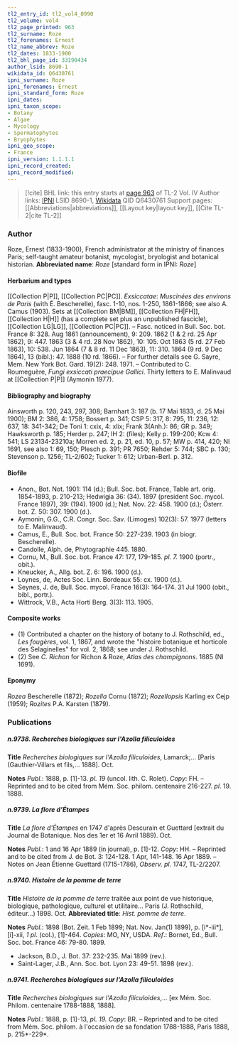 ```yaml
---
tl2_entry_id: tl2_vol4_0990
tl2_volume: vol4
tl2_page_printed: 963
tl2_surname: Roze
tl2_forenames: Ernest
tl2_name_abbrev: Roze
tl2_dates: 1833-1900
tl2_bhl_page_id: 33190434
author_lsid: 8690-1
wikidata_id: Q6430761
ipni_surname: Roze
ipni_forenames: Ernest
ipni_standard_form: Roze
ipni_dates: 
ipni_taxon_scope: 
- Botany
- Algae
- Mycology
- Spermatophytes
- Bryophytes
ipni_geo_scope: 
- France
ipni_version: 1.1.1.1
ipni_record_created: 
ipni_record_modified:
---
```


> [!cite] BHL link: this entry starts at [page 963](https://www.biodiversitylibrary.org/page/33190434) of TL-2 Vol. IV
> Author links: [IPNI](https://www.ipni.org/a/8690-1) LSID 8690-1, [Wikidata](https://www.wikidata.org/wiki/Q6430761) QID Q6430761
> Support pages: [[Abbreviations|abbreviations]], [[Layout key|layout key]], [[Cite TL-2|cite TL-2]]

### Author

Roze, Ernest (1833-1900), French administrator at the ministry of finances Paris; self-taught amateur botanist, mycologist, bryologist and botanical historian. 
**Abbreviated name**: *Roze* \[standard form in IPNI: *Roze*\]

#### Herbarium and types

[[Collection P|P]], [[Collection PC|PC]].
*Exsiccatae*: *Muscinées des environs de Paris* (with É. Bescherelle), fasc. 1-10, nos. 1-250, 1861-1866; see also A. Camus (1903). Sets at [[Collection BM|BM]], [[Collection FH|FH]], [[Collection H|H]] (has a complete set plus an unpublished fascicle), [[Collection LG|LG]], [[Collection PC|PC]]. – Fasc. noticed in Bull. Soc. bot. France 8: 328. Aug 1861 (announcement), 9: 209. 1862 (1 & 2 rd. 25 Apr 1862), 9: 447. 1863 (3 & 4 rd. 28 Nov 1862), 10: 105. Oct 1863 (5 rd. 27 Feb 1863), 10: 538. Jun 1864 (7 & 8 rd. 11 Dec 1863), 11: 310. 1864 (9 rd. 9 Dec 1864), 13 (bibl.): 47. 1888 (10 rd. 1866). – For further details see G. Sayre, Mem. New York Bot. Gard. 19(2): 248. 1971. – Contributed to C. Roumeguère, *Fungi exsiccati praecipue Gallici*. Thirty letters to E. Malinvaud at [[Collection P|P]] (Aymonin 1977).

#### Bibliography and biography

Ainsworth p. 120, 243, 297, 308; Barnhart 3: 187 (b. 17 Mai 1833, d. 25 Mai 1900); BM 2: 386, 4: 1758; Bossert p. 341; CSP 5: 317, 8: 795, 11: 236, 12: 637, 18: 341-342; De Toni 1: cxix, 4: xlix; Frank 3(Anh.): 86; GR p. 349; Hawksworth p. 185; Herder p. 247; IH 2: (files); Kelly p. 199-200; Kcw 4: 541; LS 23134-23210a; Morren ed. 2, p. 21, ed. 10, p. 57; MW p. 414, 420; NI 1691, see also 1: 69, 150; Plesch p. 391; PR 7650; Rehder 5: 744; SBC p. 130; Stevenson p. 1256; TL-2/602; Tucker 1: 612; Urban-Berl. p. 312.

#### Biofile

- Anon., Bot. Not. 1901: 114 (d.); Bull. Soc. bot. France, Table art. orig. 1854-1893, p. 210-213; Hedwigia 36: (34). 1897 (president Soc. mycol. France 1897), 39: (194). 1900 (d.); Nat. Nov. 22: 458. 1900 (d.); Österr. bot. Z. 50: 307. 1900 (d.).
- Aymonin, G.G., C.R. Congr. Soc. Sav. (Limoges) 102(3): 57. 1977 (letters to E. Malinvaud).
- Camus, E., Bull. Soc. bot. France 50: 227-239. 1903 (in biogr. Bescherelle).
- Candolle, Alph. de, Phytographie 445. 1880.
- Cornu, M., Bull. Soc. bot. France 47: 177, 179-185. *pl. 7.* 1900 (portr., obit.).
- Kneucker, A., Allg. bot. Z. 6: 196. 1900 (d.).
- Loynes, de, Actes Soc. Linn. Bordeaux 55: cx. 1900 (d.).
- Seynes, J. de, Bull. Soc. mycol. France 16(3): 164-174. 31 Jul 1900 (obit., bibl., portr.).
- Wittrock, V.B., Acta Horti Berg. 3(3): 113. 1905.

#### Composite works

- (1) Contributed a chapter on the history of botany to J. Rothschild, ed., *Les fougères*, vol. 1, 1867, and wrote the "histoire botanique et horticole des Selaginelles" for vol. 2, 1868; see under J. Rothschild.
- (2) See *C. Richon* for Richon & Roze, *Atlas des champignons*. 1885 (NI 1691).

#### Eponymy

*Rozea* Bescherelle (1872); *Rozella* Cornu (1872); *Rozellopsis* Karling ex Cejp (1959); *Rozites* P.A. Karsten (1879).

### Publications

##### n.9738. Recherches biologiques sur l'Azolla filiculoides

**Title**
*Recherches biologiques sur l'Azolla filiculoides*, Lamarck;... \[Paris (Gauthier-Villars et fils,... 1888\]. Oct.

**Notes**
*Publ*.: 1888, p. \[1\]-13. *pl. 19* (uncol. lith. C. Rolet). *Copy*: FH. – Reprinted and to be cited from Mém. Soc. philom. centenaire 216-227. *pl*. 19. 1888.

##### n.9739. La flore d'Étampes

**Title**
*La flore d'Étampes* en 1747 d'après Descurain et Guettard \[extrait du Journal de Botanique. Nos des 1er et 16 Avril 1889). Oct.

**Notes**
*Publ*.: 1 and 16 Apr 1889 (in journal), p. \[1\]-12. *Copy*: HH. – Reprinted and to be cited from J. de Bot. 3: 124-128. 1 Apr, 141-148. 16 Apr 1889. – Notes on Jean Étienne Guettard (1715-1786), *Observ. pl.* 1747, TL-2/2207.

##### n.9740. Histoire de la pomme de terre

**Title**
*Histoire de la pomme de terre* traitée aux point de vue historique, biologique, pathologique, culturel et utilitaire... Paris (J. Rothschild, éditeur...) 1898. Oct.
**Abbreviated title**: *Hist. pomme de terre*.

**Notes**
*Publ*.: 1898 (Bot. Zeit. 1 Feb 1899; Nat. Nov. Jan(1) 1899), p. \[i\*-iii\*\], \[i\]-xii, *1 pl*. (col.), \[1\]-464. *Copies*: MO, NY, USDA.
*Ref*.: Bornet, Ed., Bull. Soc. bot. France 46: 79-80. 1899.
- Jackson, B.D., J. Bot. 37: 232-235. Mai 1899 (rev.).
- Saint-Lager, J.B., Ann. Soc. bot. Lyon 23: 49-51. 1898 (rev.).

##### n.9741. Recherches biologiques sur l'Azolla filiculoides

**Title**
*Recherches biologiques sur l'Azolla filiculoides*,... \[ex Mém. Soc. Philom. centenaire 1788-1888, 1888\].

**Notes**
*Publ*.: 1888, p. \[1\]-13, *pl. 19. Copy*: BR. – Reprinted and to be cited from Mém. Soc. philom. à l'occasion de sa fondation 1788-1888, Paris 1888, p. 215\*-229\*.

